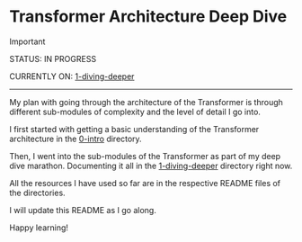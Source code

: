 # Transformer Architecture Deep Dive

> [!IMPORTANT]
> STATUS: IN PROGRESS
>
> CURRENTLY ON: [1-diving-deeper](./1-diving-deeper/README.md)

---

My plan with going through the architecture of the Transformer is through different sub-modules of complexity and the level of detail I go into.

I first started with getting a basic understanding of the Transformer architecture in the [0-intro](./0-intro/README.md) directory.

Then, I went into the sub-modules of the Transformer as part of my deep dive marathon. Documenting it all in the [1-diving-deeper](./1-diving-deeper/README.md) directory right now.

All the resources I have used so far are in the respective README files of the directories.

I will update this README as I go along.

Happy learning!